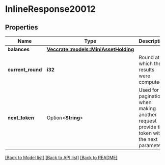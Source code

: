 # InlineResponse20012

## Properties

Name | Type | Description | Notes
------------ | ------------- | ------------- | -------------
**balances** | [**Vec<crate::models::MiniAssetHolding>**](MiniAssetHolding.md) |  | 
**current_round** | **i32** | Round at which the results were computed. | 
**next_token** | Option<**String**> | Used for pagination, when making another request provide this token with the next parameter. | [optional]

[[Back to Model list]](../README.md#documentation-for-models) [[Back to API list]](../README.md#documentation-for-api-endpoints) [[Back to README]](../README.md)


